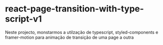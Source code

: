 # react-page-transition-with-type-script-v1
Neste projecto, monstarmos a utilzação de typescript, styled-components e framer-motion para animação de transição de uma page a outra

